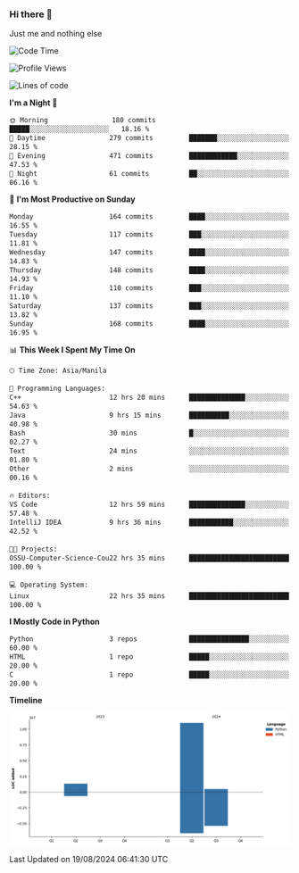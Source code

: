 ### Hi there 👋

Just me and nothing else


<!--START_SECTION:waka-->
![Code Time](http://img.shields.io/badge/Code%20Time-606%20hrs%2044%20mins-blue)

![Profile Views](http://img.shields.io/badge/Profile%20Views-0-blue)

![Lines of code](https://img.shields.io/badge/From%20Hello%20World%20I%27ve%20Written-12.7%20million%20lines%20of%20code-blue)

**I'm a Night 🦉** 

```text
🌞 Morning                180 commits         █████░░░░░░░░░░░░░░░░░░░░   18.16 % 
🌆 Daytime                279 commits         ███████░░░░░░░░░░░░░░░░░░   28.15 % 
🌃 Evening                471 commits         ████████████░░░░░░░░░░░░░   47.53 % 
🌙 Night                  61 commits          ██░░░░░░░░░░░░░░░░░░░░░░░   06.16 % 
```
📅 **I'm Most Productive on Sunday** 

```text
Monday                   164 commits         ████░░░░░░░░░░░░░░░░░░░░░   16.55 % 
Tuesday                  117 commits         ███░░░░░░░░░░░░░░░░░░░░░░   11.81 % 
Wednesday                147 commits         ████░░░░░░░░░░░░░░░░░░░░░   14.83 % 
Thursday                 148 commits         ████░░░░░░░░░░░░░░░░░░░░░   14.93 % 
Friday                   110 commits         ███░░░░░░░░░░░░░░░░░░░░░░   11.10 % 
Saturday                 137 commits         ███░░░░░░░░░░░░░░░░░░░░░░   13.82 % 
Sunday                   168 commits         ████░░░░░░░░░░░░░░░░░░░░░   16.95 % 
```


📊 **This Week I Spent My Time On** 

```text
🕑︎ Time Zone: Asia/Manila

💬 Programming Languages: 
C++                      12 hrs 20 mins      ██████████████░░░░░░░░░░░   54.63 % 
Java                     9 hrs 15 mins       ██████████░░░░░░░░░░░░░░░   40.98 % 
Bash                     30 mins             █░░░░░░░░░░░░░░░░░░░░░░░░   02.27 % 
Text                     24 mins             ░░░░░░░░░░░░░░░░░░░░░░░░░   01.80 % 
Other                    2 mins              ░░░░░░░░░░░░░░░░░░░░░░░░░   00.16 % 

🔥 Editors: 
VS Code                  12 hrs 59 mins      ██████████████░░░░░░░░░░░   57.48 % 
IntelliJ IDEA            9 hrs 36 mins       ███████████░░░░░░░░░░░░░░   42.52 % 

🐱‍💻 Projects: 
OSSU-Computer-Science-Cou22 hrs 35 mins      █████████████████████████   100.00 % 

💻 Operating System: 
Linux                    22 hrs 35 mins      █████████████████████████   100.00 % 
```

**I Mostly Code in Python** 

```text
Python                   3 repos             ███████████████░░░░░░░░░░   60.00 % 
HTML                     1 repo              █████░░░░░░░░░░░░░░░░░░░░   20.00 % 
C                        1 repo              █████░░░░░░░░░░░░░░░░░░░░   20.00 % 
```



**Timeline**

![Lines of Code chart](https://raw.githubusercontent.com/brutist/brutist/main/assets/bar_graph.png)


 Last Updated on 19/08/2024 06:41:30 UTC
<!--END_SECTION:waka-->
